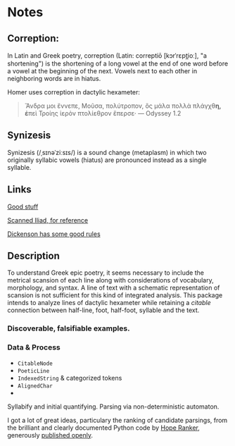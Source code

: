 # Notes

## Correption: 

In Latin and Greek poetry, correption (Latin: correptiō [kɔrˈrɛpt̪ioː], "a shortening") is the shortening of a long vowel at the end of one word before a vowel at the beginning of the next. Vowels next to each other in neighboring words are in hiatus.

Homer uses correption in dactylic hexameter:

> Ἄνδρα μοι ἔννεπε, Μοῦσα, πολύτροπον, ὃς μάλα πολλὰ
> πλάγχθ**η, ἐ**πεὶ Τροίης ἱερὸν πτολίεθρον ἔπερσε·
> — Odyssey 1.2

## Synizesis

Synizesis (/ˌsɪnəˈziːsɪs/) is a sound change (metaplasm) in which two originally syllabic vowels (hiatus) are pronounced instead as a single syllable.

## Links

[Good stuff](https://github.com/epilanthanomai/hexameter/blob/master/hexameter.py)

[Scanned Iliad, for reference](https://hypotactic.com/homer/scanned/iliad1scanned.html)

[Dickenson has some good rules](https://dcc.dickinson.edu/grammar/monro/elision-crasis-synizesis)

## Description

To understand Greek epic poetry, it seems necessary to include the metrical scansion of each line along with considerations of vocabulary, morphology, and syntax. A line of text with a schematic representation of scansion is not sufficient for this kind of integrated analysis. This package intends to analyze lines of dactylic hexameter while retaining a *citable* connection between half-line, foot, half-foot, syllable and the text. 

### Discoverable, falsifiable examples.

### Data & Process

- `CitableNode`
- `PoeticLine`
- `IndexedString` & categorized tokens
- `AlignedChar`
- 

Syllabify and initial quantifying.
Parsing via non-deterministic automaton.

I got a lot of great ideas, particulary the ranking of candidate parsings, from the brilliant and clearly documented Python code by [Hope Ranker](https://github.com/epilanthanomai), generously [published openly](https://github.com/epilanthanomai/hexameter).



